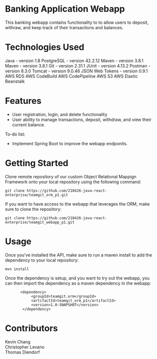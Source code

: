 # Banking Application Webapp
This banking webapp contains functionality to to allow users to deposit, withraw, and keep track of their transactions and balances.

# Technologies Used
Java - version 1.8
PostgreSQL - version 42.2.12
Maven - version 3.8.1
Maven - version 3.8.1
Git - version 2.31.1
JUnit - version 4.13.2
Postman - version 8.3.0
Tomcat - version 9.0.46
JSON Web Tokens - version 0.9.1
AWS RDS
AWS CodeBuild
AWS CodePipeline
AWS S3
AWS Elastic Beanstalk

# Features
- User registration, login, and delete functionality
- User ability to manage transactions, deposit, withdraw, and view their current balance.

To-do list:
- Implement Spring Boot to improve the webapp endponits.

# Getting Started
Clone remote repository of our custom Object Relational Mappign Framework onto your local repository using the following command:
```
git clone https://github.com/210426-java-react-enterprise/teamgit_orm_p1.git
```
If you want to have access to the webapp that leverages the ORM, make sure to clone the repository:
```
git clone https://github.com/210426-java-react-enterprise/teamgit_webapp_p1.git
```

# Usage
Once you've installed the API, make sure to run a maven install to add the dependency to your local repository:
```
mvn install
```
Once the dependency is setup, and you want to try out the webapp, you can then import the dependency as a maven dependency in the webapp:
```
       <dependency>
            <groupId>teamgit.orm</groupId>
            <artifactId>teamgit_orm_p1</artifactId>
            <version>1.0-SNAPSHOT</version>
        </dependency>
```


# Contributors
Kevin Chang  
Christopher Levano  
Thomas Diendorf
